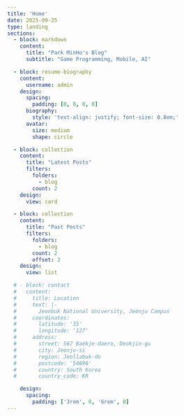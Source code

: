 ```yaml
---
title: 'Home'
date: 2025-09-25
type: landing
sections:
  - block: markdown
    content:
      title: "Park MinHo's Blog"
      subtitle: "Game Programming, Mobile, AI"

  - block: resume-biography
    content:
      username: admin
    design:
      spacing:
        padding: [0, 0, 0, 0]
      biography:
        style: 'text-align: justify; font-size: 0.8em;'
      avatar:
        size: medium  
        shape: circle 

  - block: collection
    content:
      title: "Latest Posts"
      filters:
        folders:
          - blog
        count: 2
    design:
      view: card 

  - block: collection
    content:
      title: "Past Posts"
      filters:
        folders:
          - blog
        count: 2 
        offset: 2
    design:
      view: list 

  # - block: contact
  #   content:
  #     title: Location
  #     text: |-
  #       Jeonbuk National University, Jeonju Campus
  #     coordinates:
  #       latitude: '35'
  #       longitude: '127'
  #     address:
  #       street: 567 Baekje-daero, Deokjin-gu
  #       city: Jeonju-si
  #       region: Jeollabuk-do
  #       postcode: '54896'
  #       country: South Korea
  #       country_code: KR

    design:
      spacing:
        padding: ['3rem', 0, '6rem', 0]
---
```


